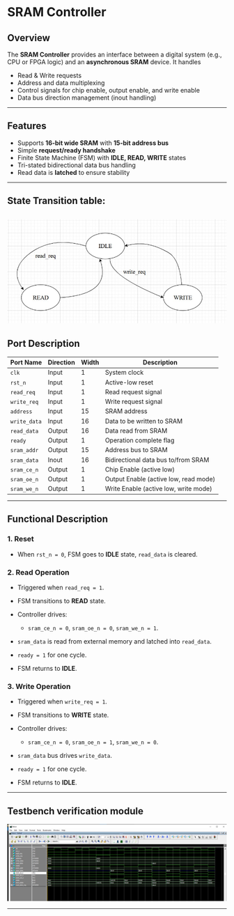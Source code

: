 #  SRAM Controller

##  Overview

The **SRAM Controller** provides an interface between a digital system (e.g., CPU or FPGA logic) and an **asynchronous SRAM** device.
It handles

* Read & Write requests
* Address and data multiplexing
* Control signals for chip enable, output enable, and write enable
* Data bus direction management (inout handling)

---

##  Features

* Supports **16-bit wide SRAM** with **15-bit address bus**
* Simple **request/ready handshake**
* Finite State Machine (FSM) with **IDLE, READ, WRITE** states
* Tri-stated bidirectional data bus handling
* Read data is **latched** to ensure stability

---

## State Transition table:

![Sram controller](images/sram_fsm.png)
---

##  Port Description

| Port Name    | Direction | Width | Description                           |
| ------------ | --------- | ----- | ------------------------------------- |
| `clk`        | Input     | 1     | System clock                          |
| `rst_n`      | Input     | 1     | Active-low reset                      |
| `read_req`   | Input     | 1     | Read request signal                   |
| `write_req`  | Input     | 1     | Write request signal                  |
| `address`    | Input     | 15    | SRAM address                          |
| `write_data` | Input     | 16    | Data to be written to SRAM            |
| `read_data`  | Output    | 16    | Data read from SRAM                   |
| `ready`      | Output    | 1     | Operation complete flag               |
| `sram_addr`  | Output    | 15    | Address bus to SRAM                   |
| `sram_data`  | Inout     | 16    | Bidirectional data bus to/from SRAM   |
| `sram_ce_n`  | Output    | 1     | Chip Enable (active low)              |
| `sram_oe_n`  | Output    | 1     | Output Enable (active low, read mode) |
| `sram_we_n`  | Output    | 1     | Write Enable (active low, write mode) |

---

##  Functional Description

### 1. Reset

* When `rst_n = 0`, FSM goes to **IDLE** state, `read_data` is cleared.

### 2. Read Operation

* Triggered when `read_req = 1`.
* FSM transitions to **READ** state.
* Controller drives:

  * `sram_ce_n = 0`, `sram_oe_n = 0`, `sram_we_n = 1`.
* `sram_data` is read from external memory and latched into `read_data`.
* `ready = 1` for one cycle.
* FSM returns to **IDLE**.

### 3. Write Operation

* Triggered when `write_req = 1`.
* FSM transitions to **WRITE** state.
* Controller drives:

  * `sram_ce_n = 0`, `sram_oe_n = 1`, `sram_we_n = 0`.
* `sram_data` bus drives `write_data`.
* `ready = 1` for one cycle.
* FSM returns to **IDLE**.

---
## Testbench verification module

![Sram controller](images/sram_controller.png)

---

